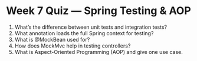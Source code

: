 # Week 7 Quiz — Spring Testing & AOP

1) What’s the difference between unit tests and integration tests?  
2) What annotation loads the full Spring context for testing?  
3) What is @MockBean used for?  
4) How does MockMvc help in testing controllers?  
5) What is Aspect-Oriented Programming (AOP) and give one use case.
